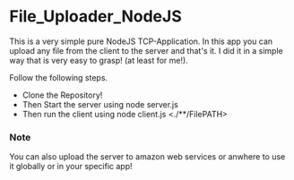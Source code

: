<h1>File_Uploader_NodeJS</h1>
<p>This is a very simple pure NodeJS TCP-Application. In this app you can upload any file from the client to the server and that's it. I did it in a simple way that is very easy to grasp! (at least for me!).</p>
<p>Follow the following steps.</p>
<ul>
  <li>Clone the Repository!</li>
  <li>Then Start the server using node server.js</li>
  <li>Then run the client using node client.js <./**/FilePATH> </li>
</ul>

<h3>Note</h3>
You can also upload the server to amazon web services or anwhere to use it globally or in your specific app!
